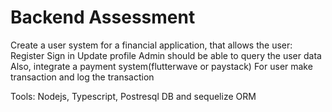 # Backend Assessment


Create a user system for a financial application, that allows the user:
Register
Sign in
Update profile
Admin should be able to query the user data
Also, integrate a payment system(flutterwave or paystack)
For user make transaction and log the transaction


Tools: Nodejs, Typescript, Postresql DB and sequelize ORM
